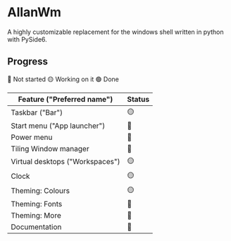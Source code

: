 # AllanWm
A highly customizable replacement for the windows shell written in python with PySide6.

## Progress

🔴 Not started
🟡 Working on it
🟢 Done

| Feature ("Preferred name") | Status |
| ----------- | ----------- |
| Taskbar ("Bar") | 🟡 |
| Start menu ("App launcher") | 🔴 |
| Power menu | 🔴 |
| Tiling Window manager | 🔴 |
| Virtual desktops ("Workspaces") | 🟡 |
| Clock | 🟡 |
| Theming: Colours | 🟡 |
| Theming: Fonts | 🔴 |
| Theming: More | 🔴 |
| Documentation | 🔴 |
